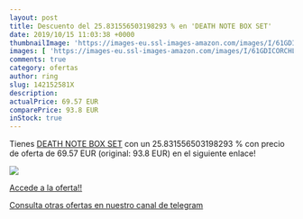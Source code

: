 ```yaml
---
layout: post
title: Descuento del 25.831556503198293 % en 'DEATH NOTE BOX SET'
date: 2019/10/15 11:03:38 +0000
thumbnailImage: 'https://images-eu.ssl-images-amazon.com/images/I/61GDICORCHL._SL200_.jpg'
images: [ 'https://images-eu.ssl-images-amazon.com/images/I/61GDICORCHL._SL200_.jpg' ]
comments: true
category: ofertas
author: ring
slug: 142152581X
description:
actualPrice: 69.57 EUR
comparePrice: 93.8 EUR
inStock: true
---
```


Tienes [DEATH NOTE BOX SET](https://www.amazon.com/dp/142152581X/?tag=redken08-20) con un 25.831556503198293 % con precio de oferta de 69.57 EUR (original: 93.8 EUR) en el siguiente enlace!

[![](https://images-eu.ssl-images-amazon.com/images/I/61GDICORCHL._SL200_.jpg)](https://www.amazon.com/dp/142152581X/?tag=redken08-20)

[Accede a la oferta!!](https://www.amazon.com/dp/142152581X/?tag=redken08-20)

[Consulta otras ofertas en nuestro canal de telegram](https://t.me/s/ofertas25)
